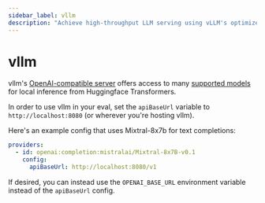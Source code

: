 ```yaml
---
sidebar_label: vllm
description: "Achieve high-throughput LLM serving using vLLM's optimized inference engine with PagedAttention and continuous batching"
---
```


# vllm

vllm's [OpenAI-compatible server](https://docs.vllm.ai/en/latest/getting_started/quickstart.html#openai-compatible-server) offers access to many [supported models](https://docs.vllm.ai/en/latest/models/supported_models.html) for local inference from Huggingface Transformers.

In order to use vllm in your eval, set the `apiBaseUrl` variable to `http://localhost:8080` (or wherever you're hosting vllm).

Here's an example config that uses Mixtral-8x7b for text completions:

```yaml
providers:
  - id: openai:completion:mistralai/Mixtral-8x7B-v0.1
    config:
      apiBaseUrl: http://localhost:8080/v1
```

If desired, you can instead use the `OPENAI_BASE_URL` environment variable instead of the `apiBaseUrl` config.
